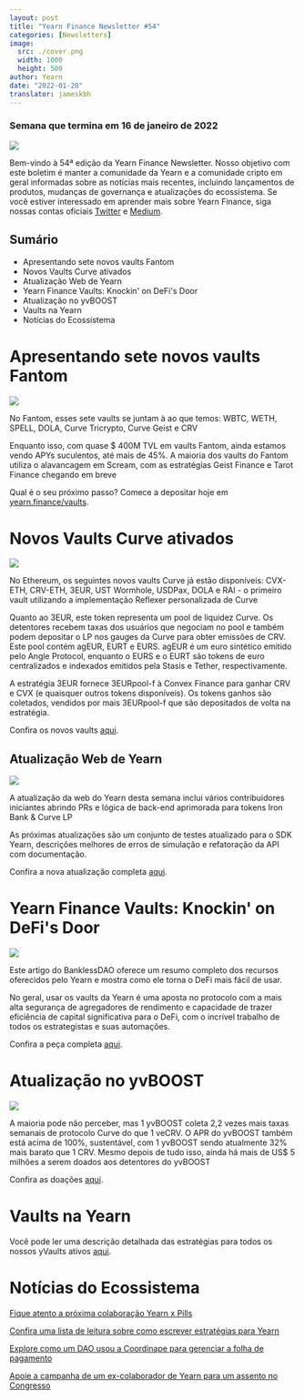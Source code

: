 ```yaml
---
layout: post
title: "Yearn Finance Newsletter #54"
categories: [Newsletters]
image:
  src: ./cover.png
  width: 1000
  height: 500
author: Yearn
date: "2022-01-20"
translator: jameskbh
---
```


### Semana que termina em 16 de janeiro de 2022

![](./cover.png?w=1000&h=500)

Bem-vindo à 54ª edição da Yearn Finance Newsletter. Nosso objetivo com este boletim é manter a comunidade da Yearn e a comunidade cripto em geral informadas sobre as notícias mais recentes, incluindo lançamentos de produtos, mudanças de governança e atualizações do ecossistema. Se você estiver interessado em aprender mais sobre Yearn Finance, siga nossas contas oficiais [Twitter](https://twitter.com/iearnfinance) e [Medium](https://medium.com/iearn).

## Sumário

- Apresentando sete novos vaults Fantom
- Novos Vaults Curve ativados
- Atualização Web de Yearn
- Yearn Finance Vaults: Knockin' on DeFi's Door
- Atualização no yvBOOST
- Vaults na Yearn
- Notícias do Ecossistema

# Apresentando sete novos vaults Fantom

![](./image2.jpg?w=550&h=733.5)

No Fantom, esses sete vaults se juntam à ao que temos: WBTC, WETH, SPELL, DOLA, Curve Tricrypto, Curve Geist e CRV

Enquanto isso, com quase $ 400M TVL em vaults Fantom, ainda estamos vendo APYs suculentos, até mais de 45%. A maioria dos vaults do Fantom utiliza o alavancagem em Scream, com as estratégias Geist Finance e Tarot Finance chegando em breve

Qual é o seu próximo passo? Comece a depositar hoje em [yearn.finance/vaults](https://yearn.finance/vaults).

# Novos Vaults Curve ativados

![](./image3.jpg?w=644&h=464)

No Ethereum, os seguintes novos vaults Curve já estão disponíveis: CVX-ETH, CRV-ETH, 3EUR, UST Wormhole, USDPax, DOLA e RAI - o primeiro vault utilizando a implementação Reflexer personalizada de Curve

Quanto ao 3EUR, este token representa um pool de liquidez Curve. Os detentores recebem taxas dos usuários que negociam no pool e também podem depositar o LP nos gauges da Curve para obter emissões de CRV. Este pool contém agEUR, EURT e EURS. agEUR é um euro sintético emitido pelo Angle Protocol, enquanto o EURS e o EURT são tokens de euro centralizados e indexados emitidos pela Stasis e Tether, respectivamente.

A estratégia 3EUR fornece 3EURpool-f à Convex Finance para ganhar CRV e CVX (e quaisquer outros tokens disponíveis). Os tokens ganhos são coletados, vendidos por mais 3EURpool-f que são depositados de volta na estratégia.

Confira os novos vaults [aqui](https://yearn.finance/#/vaults).

## Atualização Web de Yearn

![](./image4.jpg?w=450&h=367)

A atualização da web do Yearn desta semana inclui vários contribuidores iniciantes abrindo PRs e lógica de back-end aprimorada para tokens Iron Bank & Curve LP

As próximas atualizações são um conjunto de testes atualizado para o SDK Yearn, descrições melhores de erros de simulação e refatoração da API com documentação.

Confira a nova atualização completa [aqui](https://yearnweb.substack.com/p/yearn-web-engineering-update).

# Yearn Finance Vaults: Knockin' on DeFi's Door

![](./image5.jpg?w=957&h=538)

Este artigo do BanklessDAO oferece um resumo completo dos recursos oferecidos pelo Yearn e mostra como ele torna o DeFi mais fácil de usar.

No geral, usar os vaults da Yearn é uma aposta no protocolo com a mais alta segurança de agregadores de rendimento e capacidade de trazer eficiência de capital significativa para o DeFi, com o incrível trabalho de todos os estrategistas e suas automações.

Confira a peça completa [aqui](https://medium.com/bankless-dao/yearn-finance-vaults-knockin-on-defi-s-door-f5e9f56f669a).

# Atualização no yvBOOST

![](./image6.jpg?w=1100&h=569)

A maioria pode não perceber, mas 1 yvBOOST coleta 2,2 vezes mais taxas semanais de protocolo Curve do que 1 veCRV. O APR do yvBOOST também está acima de 100%, sustentável, com 1 yvBOOST sendo atualmente 32% mais barato que 1 CRV. Mesmo depois de tudo isso, ainda há mais de US$ 5 milhões a serem doados aos detentores do yvBOOST

Confira as doações [aqui](https://etherscan.io/address/0xdf270b48829e0f05211f3a33e5dc0a84f7247fbe).

# Vaults na Yearn

Você pode ler uma descrição detalhada das estratégias para todos os nossos yVaults ativos [aqui](https://medium.com/yearn-state-of-the-vaults/the-vaults-at-yearn-9237905ffed3).

# Notícias do Ecossistema

[Fique atento a próxima colaboração Yearn x Pills](https://twitter.com/bantg/status/1482764820265029633)

[Confira uma lista de leitura sobre como escrever estratégias para Yearn](https://twitter.com/sjkelleyjr/status/1481664381054177281)

[Explore como um DAO usou a Coordinape para gerenciar a folha de pagamento](https://twitter.com/jkey_eth/status/1479642151730356226)

[Apoie a campanha de um ex-colaborador de Yearn para um assento no Congresso](https://twitter.com/mattdwest/status/1481083902580166656)
